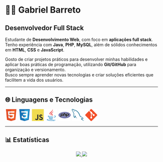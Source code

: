 # 👨‍💻 Gabriel Barreto

## Desenvolvedor Full Stack

Estudante de **Desenvolvimento Web**, com foco em **aplicações full stack**.  
Tenho experiência com **Java**, **PHP**, **MySQL**, além de sólidos conhecimentos em **HTML**, **CSS** e **JavaScript**.

Gosto de criar projetos práticos para desenvolver minhas habilidades e aplicar boas práticas de programação, utilizando **Git/GitHub** para organização e versionamento.  
Busco sempre aprender novas tecnologias e criar soluções eficientes que facilitem a vida dos usuários.

---

## 🌐 Linguagens e Tecnologias

<p>
  <img src="https://raw.githubusercontent.com/devicons/devicon/master/icons/html5/html5-original.svg" alt="HTML" width="40" height="40"/>
  <img src="https://raw.githubusercontent.com/devicons/devicon/master/icons/css3/css3-original.svg" alt="CSS" width="40" height="40"/>
  <img src="https://raw.githubusercontent.com/devicons/devicon/master/icons/javascript/javascript-original.svg" alt="JavaScript" width="40" height="40"/>
  <img src="https://raw.githubusercontent.com/devicons/devicon/master/icons/java/java-original.svg" alt="Java" width="40" height="40"/>
  <img src="https://raw.githubusercontent.com/devicons/devicon/master/icons/php/php-original.svg" alt="PHP" width="40" height="40"/>
  <img src="https://raw.githubusercontent.com/devicons/devicon/master/icons/mysql/mysql-original.svg" alt="MySQL" width="40" height="40"/>
  <img src="https://raw.githubusercontent.com/devicons/devicon/master/icons/git/git-original.svg" alt="Git" width="40" height="40"/>
</p>

---

## 📊 Estatísticas

<div align="center">
  <a href="https://github.com/Gabriel-Devweb">
    <img height="160em" src="https://github-readme-stats.vercel.app/api?username=Gabriel-Devweb&show_icons=true&theme=radical&cache_seconds=86400"/>
    <img height="130cm" src="https://github-readme-stats.vercel.app/api/top-langs/?username=Gabriel-Devweb&layout=compact&langs_count=7&theme=radical&cache_seconds=86400"/>
  </a>
</div>
